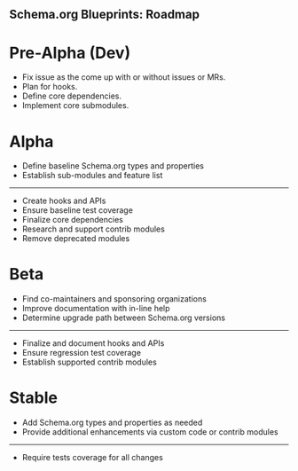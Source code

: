 Schema.org Blueprints: Roadmap
------------------------------

# Pre-Alpha (Dev)

- Fix issue as the come up with or without issues or MRs.
- Plan for hooks.
- Define core dependencies.
- Implement core submodules.

# Alpha

- Define baseline Schema.org types and properties
- Establish sub-modules and feature list
--------------------------------------------------------------------------------
- Create hooks and APIs
- Ensure baseline test coverage
- Finalize core dependencies
- Research and support contrib modules
- Remove deprecated modules

# Beta

- Find co-maintainers and sponsoring organizations
- Improve documentation with in-line help
- Determine upgrade path between Schema.org versions
--------------------------------------------------------------------------------
- Finalize and document hooks and APIs
- Ensure regression test coverage
- Establish supported contrib modules

# Stable 
 
- Add Schema.org types and properties as needed
- Provide additional enhancements via custom code or contrib modules
--------------------------------------------------------------------------------
- Require tests coverage for all changes
